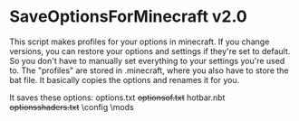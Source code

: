 # SaveOptionsForMinecraft v2.0
This script makes profiles for your options in minecraft. If you change versions, you can restore your options and settings if they're set to default.
So you don't have to manually set everything to your settings you're used to.
The "profiles" are stored in .minecraft, where you also have to store the bat file. It basically copies the options and renames it for you.

It saves these options:
options.txt
~~optionsof.txt~~
hotbar.nbt
~~optionsshaders.txt~~
\config
\mods
